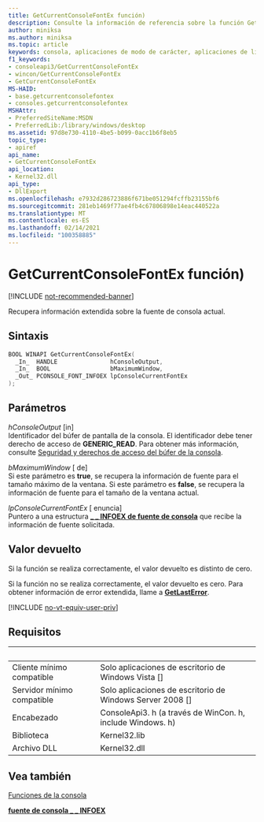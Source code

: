 ```yaml
---
title: GetCurrentConsoleFontEx función)
description: Consulte la información de referencia sobre la función GetCurrentConsoleFontEx, que recupera información extendida sobre la fuente de consola usada actualmente.
author: miniksa
ms.author: miniksa
ms.topic: article
keywords: consola, aplicaciones de modo de carácter, aplicaciones de línea de comandos, aplicaciones de terminal, API de consola
f1_keywords:
- consoleapi3/GetCurrentConsoleFontEx
- wincon/GetCurrentConsoleFontEx
- GetCurrentConsoleFontEx
MS-HAID:
- base.getcurrentconsolefontex
- consoles.getcurrentconsolefontex
MSHAttr:
- PreferredSiteName:MSDN
- PreferredLib:/library/windows/desktop
ms.assetid: 97d8e730-4110-4be5-b099-0acc1b6f8eb5
topic_type:
- apiref
api_name:
- GetCurrentConsoleFontEx
api_location:
- Kernel32.dll
api_type:
- DllExport
ms.openlocfilehash: e7932d286723886f671be051294fcffb23155bf6
ms.sourcegitcommit: 281eb1469f77ae4fb4c67806898e14eac440522a
ms.translationtype: MT
ms.contentlocale: es-ES
ms.lasthandoff: 02/14/2021
ms.locfileid: "100358885"
---
```

# <a name="getcurrentconsolefontex-function"></a>GetCurrentConsoleFontEx función)

[!INCLUDE [not-recommended-banner](./includes/not-recommended-banner.md)]

Recupera información extendida sobre la fuente de consola actual.

## <a name="syntax"></a>Sintaxis

```C
BOOL WINAPI GetCurrentConsoleFontEx(
  _In_  HANDLE               hConsoleOutput,
  _In_  BOOL                 bMaximumWindow,
  _Out_ PCONSOLE_FONT_INFOEX lpConsoleCurrentFontEx
);
```

## <a name="parameters"></a>Parámetros

*hConsoleOutput* \[in\]  
Identificador del búfer de pantalla de la consola. El identificador debe tener derecho de acceso de **GENERIC\_READ**. Para obtener más información, consulte [Seguridad y derechos de acceso del búfer de la consola](console-buffer-security-and-access-rights.md).

*bMaximumWindow* \[ de\]  
Si este parámetro es **true**, se recupera la información de fuente para el tamaño máximo de la ventana. Si este parámetro es **false**, se recupera la información de fuente para el tamaño de la ventana actual.

*lpConsoleCurrentFontEx* \[ enuncia\]  
Puntero a una estructura [**\_ \_ INFOEX de fuente de consola**](console-font-infoex.md) que recibe la información de fuente solicitada.

## <a name="return-value"></a>Valor devuelto

Si la función se realiza correctamente, el valor devuelto es distinto de cero.

Si la función no se realiza correctamente, el valor devuelto es cero. Para obtener información de error extendida, llame a [**GetLastError**](/windows/win32/api/errhandlingapi/nf-errhandlingapi-getlasterror).

[!INCLUDE [no-vt-equiv-user-priv](./includes/no-vt-equiv-user-priv.md)]

## <a name="requirements"></a>Requisitos

| &nbsp; | &nbsp; |
|-|-|
| Cliente mínimo compatible | Solo aplicaciones de escritorio de Windows Vista \[\] |
| Servidor mínimo compatible | Solo aplicaciones de escritorio de Windows Server 2008 \[\] |
| Encabezado | ConsoleApi3. h (a través de WinCon. h, include Windows. h) |
| Biblioteca | Kernel32.lib |
| Archivo DLL | Kernel32.dll |

## <a name="see-also"></a>Vea también

[Funciones de la consola](console-functions.md)

[**fuente de consola \_ \_ INFOEX**](console-font-infoex.md)